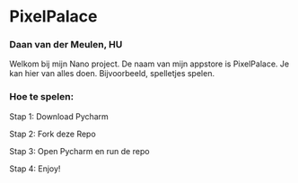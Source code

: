 # PixelPalace
### Daan van der Meulen, HU
Welkom bij mijn Nano project. De naam van mijn appstore is PixelPalace. Je kan hier van alles doen.
Bijvoorbeeld, spelletjes spelen.

### Hoe te spelen:
Stap 1: Download Pycharm 

Stap 2: Fork deze Repo

Stap 3: Open Pycharm en run de repo

Stap 4: Enjoy!
